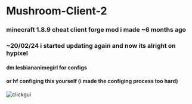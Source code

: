 # Mushroom-Client-2
### minecraft 1.8.9 cheat client forge mod i made ~6 months ago
### ~20/02/24 i started updating again and now its alright on hypixel
#### dm lesbiananimegirl for configs 
#### or hf configing this yourself (i made the configing process too hard)

![clickgui](https://cdn.discordapp.com/attachments/1199104751149781022/1211777804304257024/image.png?ex=65ef6f06&is=65dcfa06&hm=e32e91dbef0a9ac11f511cce6479c4be9c585b6356e0c3fda3c31fef6e2db3cb&)
